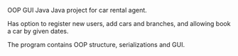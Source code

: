 OOP GUI Java Java project for car rental agent.

Has option to register new users, add cars and branches, and allowing book a car by given dates.

The program contains OOP structure, serializations and GUI.
